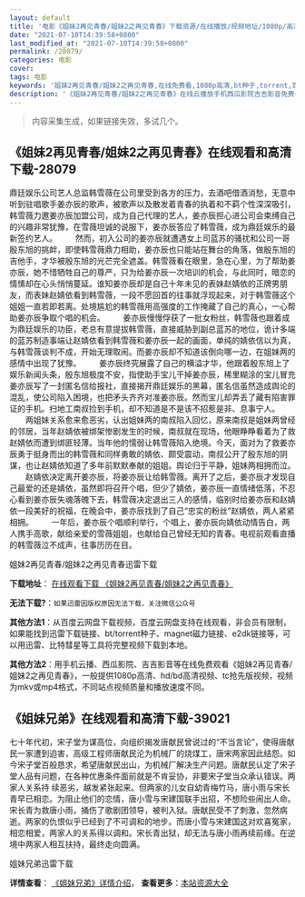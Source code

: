 ```yaml
---
layout: default
title: '电影《姐妹2再见青春/姐妹2之再见青春》下载资源/在线播放/视频地址/1080p/高清/蓝光'
date: "2021-07-10T14:39:58+0800"
last_modified_at: "2021-07-10T14:39:58+0800"
permalink: /28079/
categories: 电影
cover:
tags: 电影
keywords: '姐妹2再见青春/姐妹2之再见青春,在线免费看,1080p高清,bt种子,torrent,百度云盘,magnet,磁力链,迅雷下载资源'
description: '《姐妹2再见青春/姐妹2之再见青春》在线云播放手机西瓜影院吉吉影音免费看，1080p高清bd/hd未删减完整版和tc抢先枪版，mkv/mp4格式，附带bt/torrent种子、magnet/磁力链、百度云盘、网盘资源迅雷下载链接'
---
```


>内容采集生成，如果链接失效，多试几个。


## 《姐妹2再见青春/姐妹2之再见青春》在线观看和高清下载-28079

鼎廷娱乐公司艺人总监韩雪薇在公司里受到各方的压力，去酒吧借酒消愁，无意中听到驻唱歌手姜亦辰的歌声，被歌声以及散发着青春的执着和不羁个性深深吸引，韩雪薇力邀姜亦辰加盟公司，成为自己代理的艺人，姜亦辰担心进公司会束缚自己的兴趣非常犹豫，在雪薇坦诚的说服下，姜亦辰答应了韩雪薇，成为鼎廷娱乐的最新签约艺人。 　　然而，初入公司的姜亦辰就遭遇女上司蓝苏的骚扰和公司一哥殷东旭的挑衅，即使韩雪薇鼎力相助，姜亦辰也只能站在舞台的角落，做殷东旭的吉他手，才华被殷东旭的光芒完全遮盖。韩雪薇看在眼里，急在心里，为了帮助姜亦辰，她不惜牺牲自己的尊严，只为给姜亦辰一次培训的机会，与此同时，暗恋的情愫却在心头悄悄蔓延。谁知姜亦辰却是自己十年未见的表妹赵婧依的正牌男朋友，而表妹赵婧依看到韩雪薇，一段不愿回首的往事就浮现起来，对于韩雪薇这个姐姐一直若即若离。处境尴尬的韩雪薇用高强度的工作掩藏了自己的真心，一心帮助姜亦辰争取个唱的机会。 　　姜亦辰慢慢俘获了一批女粉丝，韩雪薇也跟着成为鼎廷娱乐的功臣，老总有意提拔韩雪薇，直接威胁到副总蓝苏的地位，诡计多端的蓝苏制造事端让赵婧依看到韩雪薇和姜亦辰一起的画面，单纯的婧依信以为真，与韩雪薇谈判不成，开始无理取闹。而姜亦辰却不知道该倒向哪一边，在姐妹两的感情中出现了犹豫。 　　姜亦辰终究展露了自己的横溢才华，他跟着殷东旭上了娱乐新闻头条，殷东旭极度不安，指使助手宝儿干掉姜亦辰，稀里糊涂的宝儿冒充姜亦辰写了一封匿名信给报社，直接揭开鼎廷娱乐的黑幕，匿名信虽然造成舆论的混乱，使公司陷入困境，也把矛头齐齐对准姜亦辰。然而宝儿却弄丢了藏有陷害罪证的手机。扫地工南叔捡到手机，却不知道是不是该不招惹是非、息事宁人。 　　两姐妹关系愈来愈恶劣，认出姐妹两的南叔陷入回忆，原来南叔是姐妹两曾经的邻居，当年赵婧依被绑架惨剧发生的时候，南叔就在现场，他眼睁睁看着为了救赵婧依而遭到绑匪轻薄。当年他的懦弱让韩雪薇陷入绝境。今天，面对为了救姜亦辰勇于挺身而出的韩雪薇和同样勇敢的婧依、颇受震动，南叔公开了殷东旭的阴谋，也让赵婧依知道了多年前默默奉献的姐姐。舆论归于平静，姐妹两相拥而泣。 　　赵婧依决定离开姜亦辰，将姜亦辰让给韩雪薇。离开了之后，姜亦辰才发现自己最爱的还是婧依，虽然即将召开个唱，但少了婧依，姜亦辰一直情绪低落，不忍心看到姜亦辰失魂落魄下去，韩雪薇决定退出三人的感情，临别时给姜亦辰和赵婧依一段美好的祝福，在晚会中，姜亦辰找到了自己“忠实的粉丝&rdquo;赵婧依，两人紧紧相拥。 　　一年后，姜亦辰个唱顺利举行，个唱上，姜亦辰向婧依动情告白，两人携手高歌，献给亲爱的雪薇姐姐，也献给自己曾经无知的青春。电视前观看直播的韩雪薇泣不成声，往事历历在目。<!---剧情end--->


姐妹2再见青春/姐妹2之再见青春迅雷下载

**下载地址**： [在线观看下载 《姐妹2再见青春/姐妹2之再见青春》](https://www.993dy.com//vod-detail-id-20422.html) 


**无法下载?**：`如果迅雷因版权原因无法下载，关注微信公众号 `

**其他方法1**：从百度云网盘下载视频，百度云网盘支持在线观看，非会员有限制，如果能找到迅雷下载链接、bt/torrent种子、magnet磁力链接、e2dk链接等，可以用迅雷、比特彗星等工具将完整视频下载到本地。

**其他方法2**：用手机云播、西瓜影院、吉吉影音等在线免费观看《姐妹2再见青春/姐妹2之再见青春》，一般提供1080p高清、hd/bd高清视频、tc抢先版视频，视频为mkv或mp4格式，不同站点视频质量和播放速度不同。


## 《姐妹兄弟》在线观看和高清下载-39021

七十年代初，宋子堂为谋高位，向组织揭发唐献民曾说过的“不当言论&rdquo;，使得唐献民一家遭到迫害，高级工程师唐献民沦为机械厂的烧煤工，唐宋两家因此结怨。如今宋子堂百般恳求，希望唐献民出山，为机械厂解决生产问题。唐献民认定了宋子堂人品有问题，在各种优惠条件面前就是不肯妥协，非要宋子堂当众承认错误。两家人关系持 续恶劣，越发紧张起来。但两家的儿女自幼青梅竹马，唐小雨与宋长青早已相恋。为阻止他们的恋情，唐小雪与宋建国联手出招，不想险些闹出人命。宋长青为救唐小雨，捅伤了歌剧团领导，被判入狱。唐献民受不了刺激，忽然病逝。两家的仇恨似乎已经到了不可调和的地步。而唐小雪与宋建国这对欢喜冤家，相恋相爱，两家人的关系得以调和。宋长青出狱，却无法与唐小雨再续前缘。在逆境中两家人相互扶持，最终走向圆满。<!---剧情end--->


姐妹兄弟迅雷下载

**详情查看**： [《姐妹兄弟》详情介绍](/movie/39021/)， **查看更多**：[本站资源大全](/movie/t/all/)

